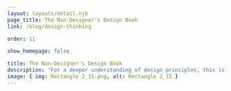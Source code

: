 ```yaml
---
layout: layouts/detail.njk
page_title: The Non-Designer's Design Book
link: /blog/design-thinking

order: 11

show_homepage: false

title: The Non-Designer's Design Book
description: "For a deeper understanding of design principles, this is a must read."
image: { img: Rectangle 2_15.png, alt: Rectangle 2_15 }
---
```

